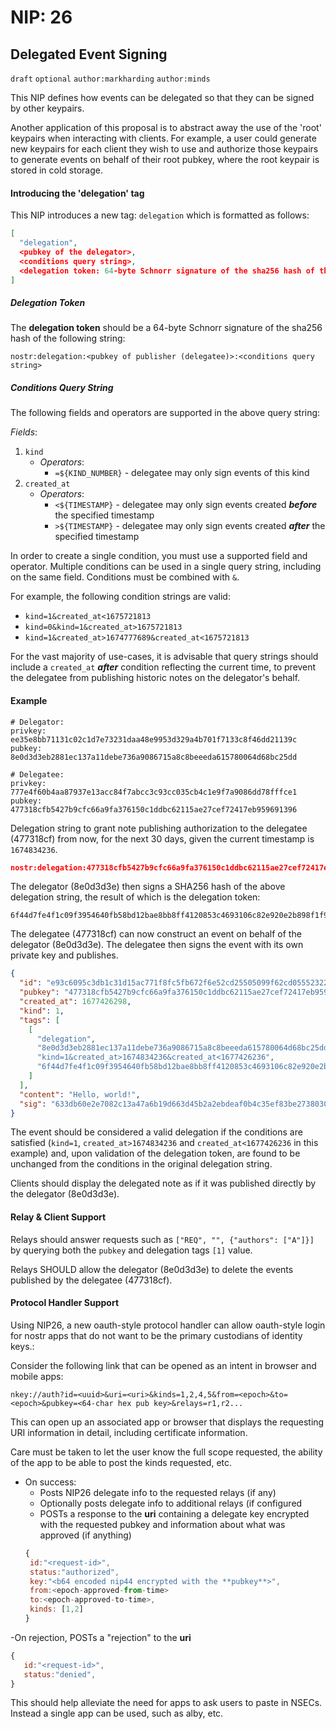 NIP: 26
=======

Delegated Event Signing
-----

`draft` `optional` `author:markharding` `author:minds`

This NIP defines how events can be delegated so that they can be signed by other keypairs.

Another application of this proposal is to abstract away the use of the 'root' keypairs when interacting with clients. For example, a user could generate new keypairs for each client they wish to use and authorize those keypairs to generate events on behalf of their root pubkey, where the root keypair is stored in cold storage. 

#### Introducing the 'delegation' tag

This NIP introduces a new tag: `delegation` which is formatted as follows:

```json
[
  "delegation",
  <pubkey of the delegator>,
  <conditions query string>,
  <delegation token: 64-byte Schnorr signature of the sha256 hash of the delegation string>
]
```

##### Delegation Token

The **delegation token** should be a 64-byte Schnorr signature of the sha256 hash of the following string:

```
nostr:delegation:<pubkey of publisher (delegatee)>:<conditions query string>
```

##### Conditions Query String

The following fields and operators are supported in the above query string:

*Fields*:
1. `kind`
   -  *Operators*:
      -  `=${KIND_NUMBER}` - delegatee may only sign events of this kind
2. `created_at`
   -  *Operators*:
      -  `<${TIMESTAMP}` - delegatee may only sign events created ***before*** the specified timestamp
      -  `>${TIMESTAMP}` - delegatee may only sign events created ***after*** the specified timestamp

In order to create a single condition, you must use a supported field and operator. Multiple conditions can be used in a single query string, including on the same field. Conditions must be combined with `&`.

For example, the following condition strings are valid:

- `kind=1&created_at<1675721813`
- `kind=0&kind=1&created_at>1675721813`
- `kind=1&created_at>1674777689&created_at<1675721813`

For the vast majority of use-cases, it is advisable that query strings should include a `created_at` ***after*** condition reflecting the current time, to prevent the delegatee from publishing historic notes on the delegator's behalf.

#### Example

```
# Delegator:
privkey: ee35e8bb71131c02c1d7e73231daa48e9953d329a4b701f7133c8f46dd21139c
pubkey:  8e0d3d3eb2881ec137a11debe736a9086715a8c8beeeda615780064d68bc25dd

# Delegatee:
privkey: 777e4f60b4aa87937e13acc84f7abcc3c93cc035cb4c1e9f7a9086dd78fffce1
pubkey:  477318cfb5427b9cfc66a9fa376150c1ddbc62115ae27cef72417eb959691396
```

Delegation string to grant note publishing authorization to the delegatee (477318cf) from now, for the next 30 days, given the current timestamp is `1674834236`.
```json
nostr:delegation:477318cfb5427b9cfc66a9fa376150c1ddbc62115ae27cef72417eb959691396:kind=1&created_at>1674834236&created_at<1677426236
```

The delegator (8e0d3d3e) then signs a SHA256 hash of the above delegation string, the result of which is the delegation token:
```
6f44d7fe4f1c09f3954640fb58bd12bae8bb8ff4120853c4693106c82e920e2b898f1f9ba9bd65449a987c39c0423426ab7b53910c0c6abfb41b30bc16e5f524
```

The delegatee (477318cf) can now construct an event on behalf of the delegator (8e0d3d3e). The delegatee then signs the event with its own private key and publishes.
```json
{
  "id": "e93c6095c3db1c31d15ac771f8fc5fb672f6e52cd25505099f62cd055523224f",
  "pubkey": "477318cfb5427b9cfc66a9fa376150c1ddbc62115ae27cef72417eb959691396",
  "created_at": 1677426298,
  "kind": 1,
  "tags": [
    [
      "delegation",
      "8e0d3d3eb2881ec137a11debe736a9086715a8c8beeeda615780064d68bc25dd",
      "kind=1&created_at>1674834236&created_at<1677426236",
      "6f44d7fe4f1c09f3954640fb58bd12bae8bb8ff4120853c4693106c82e920e2b898f1f9ba9bd65449a987c39c0423426ab7b53910c0c6abfb41b30bc16e5f524"
    ]
  ],
  "content": "Hello, world!",
  "sig": "633db60e2e7082c13a47a6b19d663d45b2a2ebdeaf0b4c35ef83be2738030c54fc7fd56d139652937cdca875ee61b51904a1d0d0588a6acd6168d7be2909d693"
}
```

The event should be considered a valid delegation if the conditions are satisfied (`kind=1`, `created_at>1674834236` and `created_at<1677426236` in this example) and, upon validation of the delegation token, are found to be unchanged from the conditions in the original delegation string.

Clients should display the delegated note as if it was published directly by the delegator (8e0d3d3e).


#### Relay & Client Support

Relays should answer requests such as `["REQ", "", {"authors": ["A"]}]` by querying both the `pubkey` and delegation tags `[1]` value.

Relays SHOULD allow the delegator (8e0d3d3e) to delete the events published by the delegatee (477318cf).

#### Protocol Handler Support

Using NIP26, a new oauth-style protocol handler can allow oauth-style login for nostr apps that do not want to be the primary custodians of identity keys.:

Consider the following link that can be opened as an intent in browser and mobile apps:

```url
nkey://auth?id=<uuid>&uri=<uri>&kinds=1,2,4,5&from=<epoch>&to=<epoch>&pubkey=<64-char hex pub key>&relays=r1,r2...
```

This can open up an associated app or browser that displays the requesting URI information in detail, including certificate information.

Care must be taken to let the user know the full scope requested, the ability of the app to be able to post the kinds requested, etc.

 - On success:
     - Posts NIP26 delegate info to the requested relays (if any)
     - Optionally posts delegate info to additional relays (if configured
     -  POSTs a response to the **uri** containing a delegate key encrypted with the requested pubkey and information about what was approved (if anything)
     ```js
     {
      id:"<request-id>",
      status:"authorized",
      key:"<b64 encoded nip44 encrypted with the **pubkey**>",
      from:<epoch-approved-from-time>
      to:<epoch-approved-to-time>,
      kinds: [1,2]
     } 
     ```
 -On rejection, POSTs a "rejection" to the **uri**
  ```js
  {
     id:"<request-id>",
     status:"denied",
  } 
  ```

This should help alleviate the need for apps to ask users to paste in NSECs.   Instead a single app can be used, such as alby, etc.
